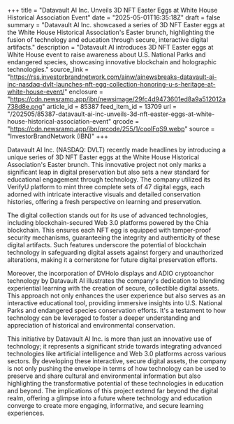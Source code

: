 +++
title = "Datavault AI Inc. Unveils 3D NFT Easter Eggs at White House Historical Association Event"
date = "2025-05-01T16:35:18Z"
draft = false
summary = "Datavault AI Inc. showcased a series of 3D NFT Easter eggs at the White House Historical Association's Easter brunch, highlighting the fusion of technology and education through secure, interactive digital artifacts."
description = "Datavault AI introduces 3D NFT Easter eggs at White House event to raise awareness about U.S. National Parks and endangered species, showcasing innovative blockchain and holographic technologies."
source_link = "https://rss.investorbrandnetwork.com/ainw/ainewsbreaks-datavault-ai-inc-nasdaq-dvlt-launches-nft-egg-collection-honoring-u-s-heritage-at-white-house-event/"
enclosure = "https://cdn.newsramp.app/ibn/newsimage/29fc4d9473601ed8a9a512012a738d8e.png"
article_id = 85387
feed_item_id = 13709
url = "/202505/85387-datavault-ai-inc-unveils-3d-nft-easter-eggs-at-white-house-historical-association-event"
qrcode = "https://cdn.newsramp.app/ibn/qrcode/255/1/coolFqS9.webp"
source = "InvestorBrandNetwork (IBN)"
+++

<p>Datavault AI Inc. (NASDAQ: DVLT) recently made headlines by introducing a unique series of 3D NFT Easter eggs at the White House Historical Association's Easter brunch. This innovative project not only marks a significant leap in digital preservation but also sets a new standard for educational engagement through technology. The company utilized its VerifyU platform to mint three complete sets of 47 digital eggs, each adorned with intricate interactive visuals and detailed conservation histories, offering a fresh perspective on learning and preservation.</p><p>The digital collection stands out for its use of advanced technologies, including blockchain-secured Web 3.0 platforms powered by the Chia blockchain. This ensures each NFT egg is equipped with tamper-proof security mechanisms, guaranteeing the integrity and authenticity of these digital artifacts. Such features underscore the potential of blockchain technology in safeguarding digital assets against forgery and unauthorized alterations, making it a cornerstone for future digital preservation efforts.</p><p>Moreover, the incorporation of DVHolo displays and ADIO cryptoanchor technology by Datavault AI illustrates the company's dedication to blending experiential learning with the creation of secure, collectible digital assets. This approach not only enhances the user experience but also serves as an interactive educational tool, providing immersive insights into U.S. National Parks and endangered species conservation efforts. It's a testament to how technology can be leveraged to foster a deeper understanding and appreciation of historical and environmental conservation.</p><p>This initiative by Datavault AI Inc. is more than just an innovative use of technology; it represents a significant stride towards integrating advanced technologies like artificial intelligence and Web 3.0 platforms across various sectors. By developing these interactive, secure digital assets, the company is not only pushing the envelope in terms of how technology can be used to preserve and share cultural and environmental information but also highlighting the transformative potential of these technologies in education and beyond. The implications of this project extend far beyond the digital realm, offering a glimpse into a future where technology and education converge to create more engaging, informative, and secure learning experiences.</p>